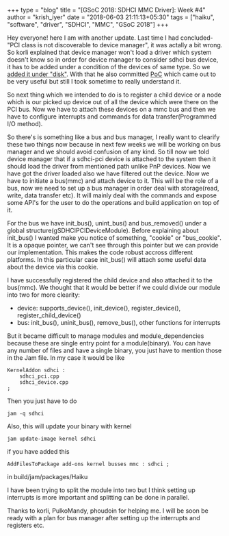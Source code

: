 
+++
type = "blog"
title = "[GSoC 2018: SDHCI MMC Driver]: Week #4"
author = "krish_iyer"
date = "2018-06-03 21:11:13+05:30"
tags = ["haiku", "software", "driver", "SDHCI", "MMC", "GSoC 2018"]
+++

Hey everyone! here I am with another update. Last time I had concluded-"PCI class is not discoverable to device manager", it was actally a bit wrong.
So korli explained that device manager won't load a driver which system
doesn't know so in order for device manager to consider sdhci bus device, it has to
be added under a condition of the devices of same type. So we [added it under
"disk"](https://github.com/krish-iyer/haiku/blob/sdhci_mmc_driver/src/system/kernel/device_manager/device_manager.cpp#L1917). With that he also committed [PoC](https://review.haiku-os.org/#/c/haiku/+/276/) which came out to be very useful but
still I took sometime to really understand it.

So next thing which we intended to do is to register a child device or a node
which is our picked up device out of all the device which were there on the PCI
bus. Now we have to attach these devices on a mmc bus and then we have to
configure interrupts and commands for data transfer(Programmed I/O method). 

So there's is something like a bus and bus manager, I really want to clearify
these two things now because in next few weeks we will be working on bus
manager and we should avoid confusion of any kind. So till now we told
device manager that if a sdhci-pci device is attached to the system then it
should load the driver from mentioned path unlike PnP devices. Now we have got
the driver loaded also we have filtered out the device. Now we have to initiate a
bus(mmc) and attach device to it. This will be the role of a bus, now we need
to set up a bus manager in order deal with storage(read, write, data transfer
etc). It will mainly deal with the commands and expose some API's for the user
to do the operations and build application on top of it.

For the bus we have init_bus(), unint_bus() and bus_removed() under a global
structure(gSDHCIPCIDeviceModule). Before explaining about init_bus() I wanted
make you notice of something, "cookie" or "bus_cookie". It is a opaque pointer, we can't see
through this pointer but we can provide our implementation. This makes the code
robust accross different platforms. In this particular case init_bus() will
attach some useful data about the device via this cookie. 

I have successfully registered the child device and also attached it to the
bus(mmc). We thought that it would be better if we could divide our module into
two for more clearity:

* device: supports_device(), init_device(), register_device(),
	register_child_device()
* bus: init_bus(), uninit_bus(), remove_bus(), other functions for interrupts
	
But it became difficult to manage modules and module_dependencies because these
are single entry point for a module(binary). You can have any number of files
and have a single binary, you just have to mention those in the Jam file. In my
case it would be like
	
	KernelAddon sdhci :
		sdhci_pci.cpp
		sdhci_device.cpp
	;
Then you just have to do 
	
	jam -q sdhci

Also, this will update your binary with kernel 
	
	jam update-image kernel sdhci 

if you have added this
	
	AddFilesToPackage add-ons kernel busses mmc : sdhci ;

in build/jam/packages/Haiku

I have been trying to split the module into two but I think setting up
interrupts is more important and splitting can be done in parallel. 

Thanks to korli, PulkoMandy, phoudoin for helping me. I will be soon be ready
with a plan for bus manager after setting up the interrupts and registers etc.	
